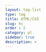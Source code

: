 ```yaml
---
layout: tag-list
type: tag
title: HTML/CSS
slug: hc
order : 2
category: pl
sidebar: true
description: >
---
```

